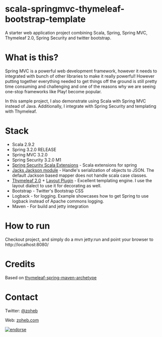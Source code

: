 scala-springmvc-thymeleaf-bootstrap-template
============================================

A starter web application project combining Scala, Spring, Spring MVC, Thymeleaf 2.0, Spring Security and twitter bootstrap.

What is this?
=============
Spring MVC is a powerful web development framework, however it needs to integrated with bunch of other libraries to make it really powerful! However 
putting together everything needed to get things off the ground is still pretty time consuming and challenging and one of the reasons why
we are seeing one-stop frameworks like Play! become popular. 

In this sample project, I also demonstrate using Scala with Spring MVC instead of Java. Additionally, I integrate with
Spring Security and templating with Thymeleaf.

Stack
=====
* Scala 2.9.2
* Spring 3.2.0 RELEASE
* Spring MVC 3.2.0
* Spring Security 3.2.0 M1
* [Spring Security Scala Extensions](http://blog.springsource.org/2012/12/10/introducing-spring-scala/) - Scala extensions for spring
* [Jacks Jackson module](https://github.com/wg/jacks) - Handle's serialization of objects to JSON. The default Jackson based mapper does not handle scala case classes.
* [Thymeleaf 2.0](http://www.thymeleaf.org) + [Layout Plugin](https://github.com/ultraq/thymeleaf-layout-dialect) - Excellent templating engine. I use 
the layout dialect  to use it for decorating as well.
* Bootstrap - Twitter's Bootstrap CSS
* Logback - for logging. Example showcases how to get Spring to use logback instead of Apache commons logging.
* Maven - For build and jetty integration


How to run
==========
Checkout project, and simply do a  mvn jetty:run and point your browser to http://localhost:8080/

Credits
=======
Based on [thymeleaf-spring-maven-archetype](https://github.com/maggandalf/thymeleaf-spring-maven-archetype)

Contact
=======
Twitter: [@zoheb](http://www.twitter.com/zoheb)

Web: [zoheb.com](http://www.zoheb.com)

[![endorse](http://api.coderwall.com/zohebsait/endorsecount.png)](http://coderwall.com/zohebsait)

